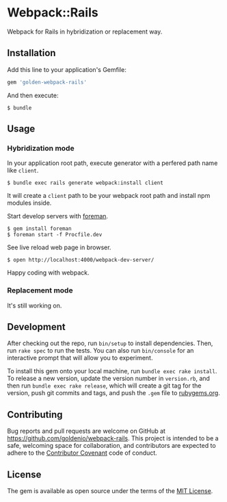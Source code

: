 # Webpack::Rails

Webpack for Rails in hybridization or replacement way.

## Installation

Add this line to your application's Gemfile:

```ruby
gem 'golden-webpack-rails'
```

And then execute:

```
$ bundle
```

## Usage

### Hybridization mode

In your application root path, execute generator with a perfered path name like `client`.

```
$ bundle exec rails generate webpack:install client
```

It will create a `client` path to be your webpack root path and install npm modules inside.

Start develop servers with [foreman](https://github.com/ddollar/foreman).

```
$ gem install foreman
$ foreman start -f Procfile.dev
```

See live reload web page in browser.

```
$ open http://localhost:4000/webpack-dev-server/
```

Happy coding with webpack.

### Replacement mode

It's still working on.

## Development

After checking out the repo, run `bin/setup` to install dependencies. Then, run `rake spec` to run the tests. You can also run `bin/console` for an interactive prompt that will allow you to experiment.

To install this gem onto your local machine, run `bundle exec rake install`. To release a new version, update the version number in `version.rb`, and then run `bundle exec rake release`, which will create a git tag for the version, push git commits and tags, and push the `.gem` file to [rubygems.org](https://rubygems.org).

## Contributing

Bug reports and pull requests are welcome on GitHub at https://github.com/goldenio/webpack-rails. This project is intended to be a safe, welcoming space for collaboration, and contributors are expected to adhere to the [Contributor Covenant](contributor-covenant.org) code of conduct.


## License

The gem is available as open source under the terms of the [MIT License](http://opensource.org/licenses/MIT).

